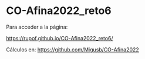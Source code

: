 # CO-Afina2022_reto6

Para acceder a la página:

https://rupof.github.io/CO-Afina2022_reto6/

Cálculos en:
https://github.com/Migusb/CO-Afina2022
